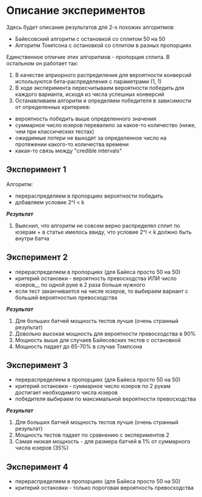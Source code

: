 # Описание экспериментов

Здесь будет описание результатов для 2-х похожих алгоритмов: 
- Байесовский алгоритм с остановкой со сплитом 50 на 50 
- Алгоритм Томпсона с остановкой со сплитом в разных пропорциях 

Единственное отличие этих алгоритмов - пропорция сплита. В остальном он работает так:
1. В качестве априорного распределения для вероятности конверсий используются бета-распределения с параметрами (1, 1)
2. В ходе эксперимента пересчитываем вероятности победить для каждого варианта, исходя из числа успешных конверсий
3. Останавливаем алгоритм и определяем победителя в зависимости от определенных критериев:

- вероятность победить выше определенного значения
- суммарное число юзеров перевалило за какое-то количество (ниже, чем при классических тестах)
- ожидаемые потери не выходят за определенное число на протяжении какого-то количества времени
- какая-то связь между "credible intervals"

## Эксперимент 1

Алгоритм: 
- перераспределяем в пропорциях вероятности победить
- добавляем условие 2^l < k

***Результат***

1. Выяснил, что алгоритм не совсем верно распределял сплит по юзерам +
в статье имелось ввиду, что условие 2^l < k должно быть внутри батча 

## Эксперимент 2
- перераспределяем в пропорциях (для Байеса просто 50 на 50)
- критерий остановки - вероятность превосходства ИЛИ число юзеров__ по одной руке в 2 раза больше нужного
- если тест заканчивается на числе юзеров, то выбираем вариант с большей вероятностью
превосходства

***Результат***
1. Для больших батчей мощность тестов лучше (очень странный результат)
2. Довольно высокая мощность для вероятности превосходства в 90%
3. Мощность выше для случаев Байесовских тестов с остановкой
4. Мощность падает до 65-70% в случае Томпсона 

## Эксперимент 3
- перераспределяем в пропорциях (для Байеса просто 50 на 50)
- критерий остановки - суммарное число юзеров по 2 рукам достигает необходимого числа юзеров
- победителя выбираем по максимальной вероятности превосходства

***Результат***
1. Для больших батчей мощность тестов лучше (очень странный результат)
2. Мощность тестов падает по сравнению с экспериментов 2
3. Самая низкая мощность - для размера батчей в 1% от суммарного числа юзеров (35%)

## Эксперимент 4
- перераспределяем в пропорциях (для Байеса просто 50 на 50) 
- критерий остановки - только пороговая вероятность превосходства
